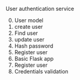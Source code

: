 User authentication service

0. User model
1. create user
2. Find user
3. update user
4. Hash password
5. Register user
6. Basic Flask app
7. Register user
8. Credentials validation
